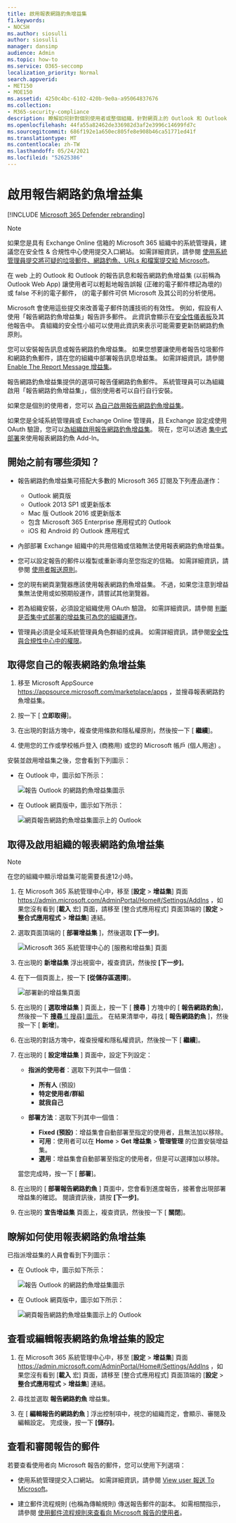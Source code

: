 ```yaml
---
title: 啟用報表網路釣魚增益集
f1.keywords:
- NOCSH
ms.author: siosulli
author: siosulli
manager: dansimp
audience: Admin
ms.topic: how-to
ms.service: O365-seccomp
localization_priority: Normal
search.appverid:
- MET150
- MOE150
ms.assetid: 4250c4bc-6102-420b-9e0a-a95064837676
ms.collection:
- M365-security-compliance
description: 瞭解如何針對個別使用者或整個組織，針對網頁上的 Outlook 和 Outlook 啟用報告網路釣魚增益集。
ms.openlocfilehash: 44fa55a82462de336982d3af2e3996c14699fd7c
ms.sourcegitcommit: 686f192e1a650ec805fe8e908b46ca51771ed41f
ms.translationtype: MT
ms.contentlocale: zh-TW
ms.lasthandoff: 05/24/2021
ms.locfileid: "52625386"
---
```

# <a name="enable-the-report-phishing-add-in"></a>啟用報告網路釣魚增益集

[!INCLUDE [Microsoft 365 Defender rebranding](../includes/microsoft-defender-for-office.md)]


> [!NOTE]
> 如果您是具有 Exchange Online 信箱的 Microsoft 365 組織中的系統管理員，建議您在安全性 & 合規性中心使用提交入口網站。 如需詳細資訊，請參閱 [使用系統管理員提交將可疑的垃圾郵件、網路釣魚、URLs 和檔案提交給 Microsoft](admin-submission.md)。

在 web 上的 Outlook 和 Outlook 的報告訊息和報告網路釣魚增益集 (以前稱為 Outlook Web App) 讓使用者可以輕鬆地報告誤報 (正確的電子郵件標記為壞的) 或 false 不利的電子郵件， (的電子郵件可供 Microsoft 及其公司的分析使用。

Microsoft 會使用這些提交來改善電子郵件防護技術的有效性。 例如，假設有人使用「報告網路釣魚增益集」報告許多郵件。 此資訊會顯示在[安全性儀表板](security-dashboard.md)及其他報告中。 貴組織的安全性小組可以使用此資訊來表示可能需要更新防網路釣魚原則。

您可以安裝報告訊息或報告網路釣魚增益集。 如果您想要讓使用者報告垃圾郵件和網路釣魚郵件，請在您的組織中部署報告訊息增益集。 如需詳細資訊，請參閱 [Enable The Report Message 增益集](enable-the-report-message-add-in.md)。

報告網路釣魚增益集提供的選項可報告僅網路釣魚郵件。 系統管理員可以為組織啟用「報告網路釣魚增益集」，個別使用者可以自行自行安裝。

如果您是個別的使用者，您可以 [為自己啟用報告網路釣魚增益集](#get-the-report-phishing-add-in-for-yourself)。

如果您是全域系統管理員或 Exchange Online 管理員，且 Exchange 設定成使用 OAuth 驗證，您可以[為組織啟用報告網路釣魚增益集](#get-and-enable-the-report-phishing-add-in-for-your-organization)。 現在，您可以透過 [集中式部署](../../admin/manage/centralized-deployment-of-add-ins.md)來使用報表網路釣魚 Add-In。

## <a name="what-do-you-need-to-know-before-you-begin"></a>開始之前有哪些須知？

- 報告網路釣魚增益集可搭配大多數的 Microsoft 365 訂閱及下列產品運作：

  - Outlook 網頁版
  - Outlook 2013 SP1 或更新版本
  - Mac 版 Outlook 2016 或更新版本
  - 包含 Microsoft 365 Enterprise 應用程式的 Outlook
  - iOS 和 Android 的 Outlook 應用程式

- 內部部署 Exchange 組織中的共用信箱或信箱無法使用報表網路釣魚增益集。

- 您可以設定報告的郵件以複製或重新導向至您指定的信箱。 如需詳細資訊，請參閱 [使用者報送原則](user-submission.md)。

- 您的現有網頁瀏覽器應該使用報表網路釣魚增益集。 不過，如果您注意到增益集無法使用或如預期般運作，請嘗試其他瀏覽器。

- 若為組織安裝，必須設定組織使用 OAuth 驗證。 如需詳細資訊，請參閱 [判斷是否集中式部署的增益集可為您的組織運作](../../admin/manage/centralized-deployment-of-add-ins.md)。

- 管理員必須是全域系統管理員角色群組的成員。 如需詳細資訊，請參閱[安全性與合規性中心中的權限](permissions-in-the-security-and-compliance-center.md)。

## <a name="get-the-report-phishing-add-in-for-yourself"></a>取得您自己的報表網路釣魚增益集

1. 移至 Microsoft AppSource <https://appsource.microsoft.com/marketplace/apps> ，並搜尋報表網路釣魚增益集。

2. 按一下 [ **立即取得**]。

3. 在出現的對話方塊中，複查使用條款和隱私權原則，然後按一下 [ **繼續**]。

4. 使用您的工作或學校帳戶登入 (商務用) 或您的 Microsoft 帳戶 (個人用途) 。

安裝並啟用增益集之後，您會看到下列圖示：

- 在 Outlook 中，圖示如下所示：

  ![報告 Outlook 的網路釣魚增益集圖示](../../media/Outlook-ReportPhishing.png)

- 在 Outlook 網頁版中，圖示如下所示：

  ![網頁報告網路釣魚增益集圖示上的 Outlook](../../media/OWA-ReportPhishing.png)

## <a name="get-and-enable-the-report-phishing-add-in-for-your-organization"></a>取得及啟用組織的報表網路釣魚增益集

> [!NOTE]
> 在您的組織中顯示增益集可能需要長達12小時。

1. 在 Microsoft 365 系統管理中心中，移至 [**設定** \> **增益集**] 頁面 <https://admin.microsoft.com/AdminPortal/Home#/Settings/AddIns> ，如果您沒有看到 [**載入** 宏] 頁面，請移至 [整合式應用程式] 頁面頂端的 [**設定** \> **整合式應用程式** \> **增益集**] 連結。 

2. 選取頁面頂端的 [ **部署增益集** ]，然後選取 **[下一步]**。

   ![Microsoft 365 系統管理中心的 [服務和增益集] 頁面](../../media/ServicesAddInsPageNewM365AdminCenter.png)

3. 在出現的 **新增益集** 浮出視窗中，複查資訊，然後按 **[下一步]**。

4. 在下一個頁面上，按一下 **[從儲存區選擇**]。

   ![部署新的增益集頁面](../../media/NewAddInScreen2.png)

5. 在出現的 [ **選取增益集** ] 頁面上，按一下 [ **搜尋** ] 方塊中的 [ **報告網路釣魚**]，然後按一下 [ **搜尋** ![ 搜尋] 圖示 ](../../media/search-icon.png) 。 在結果清單中，尋找 [ **報告網路釣魚** ]，然後按一下 [ **新增**]。

6. 在出現的對話方塊中，複查授權和隱私權資訊，然後按一下 [ **繼續**]。

7. 在出現的 [ **設定增益集** ] 頁面中，設定下列設定：

   - **指派的使用者**：選取下列其中一個值：

     - **所有人** (預設) 
     - **特定使用者/群組**
     - **就我自己**

   - **部署方法**：選取下列其中一個值：

     - **Fixed (預設)**：增益集會自動部署至指定的使用者，且無法加以移除。
     - **可用**：使用者可以在 **Home** \> **Get 增益集** \> **管理管理** 的位置安裝增益集。
     - **選用**：增益集會自動部署至指定的使用者，但是可以選擇加以移除。

   當您完成時，按一下 [ **部署**]。

8. 在出現的 [ **部署報告網路釣魚** ] 頁面中，您會看到進度報告，接著會出現部署增益集的確認。 閱讀資訊後，請按 **[下一步]**。

9. 在出現的 **宣告增益集** 頁面上，複查資訊，然後按一下 [ **關閉**]。

## <a name="learn-how-to-use-the-report-phishing-add-in"></a>瞭解如何使用報表網路釣魚增益集

已指派增益集的人員會看到下列圖示：

- 在 Outlook 中，圖示如下所示：

  ![報告 Outlook 的網路釣魚增益集圖示](../../media/Outlook-ReportPhishing.png)

- 在 Outlook 網頁版中，圖示如下所示：

  ![網頁報告網路釣魚增益集圖示上的 Outlook](../../media/OWA-ReportPhishing.png)

## <a name="review-or-edit-settings-for-the-report-phishing-add-in"></a>查看或編輯報表網路釣魚增益集的設定

1. 在 Microsoft 365 系統管理中心中，移至 [**設定** \> **增益集**] 頁面 <https://admin.microsoft.com/AdminPortal/Home#/Settings/AddIns> ，如果您沒有看到 [**載入** 宏] 頁面，請移至 [整合式應用程式] 頁面頂端的 [**設定** \> **整合式應用程式** \> **增益集**] 連結。 

2. 尋找並選取 **報告網路釣魚** 增益集。

3. 在 [ **編輯報告的網路釣魚** ] 浮出控制項中，視您的組織而定，會顯示、審閱及編輯設定。 完成後，按一下 **[儲存]**。

## <a name="view-and-review-reported-messages"></a>查看和審閱報告的郵件

若要查看使用者向 Microsoft 報告的郵件，您可以使用下列選項：

- 使用系統管理提交入口網站。 如需詳細資訊，請參閱 [View user 報送 To Microsoft](admin-submission.md#view-user-submissions-to-microsoft)。

- 建立郵件流程規則 (也稱為傳輸規則) 傳送報告郵件的副本。 如需相關指示，請參閱 [使用郵件流程規則來查看向 Microsoft 報告的使用者](/exchange/security-and-compliance/mail-flow-rules/use-rules-to-see-what-users-are-reporting-to-microsoft)。
